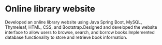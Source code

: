 # Online library website

Developed an online library website using Java Spring Boot, MySQL, Thymeleaf, HTML, CSS, and Bootstrap.Designed and developed the website interface to allow users to browse, search, and borrow books.Implemented database functionality to store and retrieve book information. 
